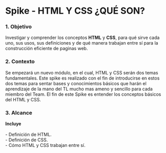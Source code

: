 <h1>Spike - HTML Y CSS ¿QUÉ SON?</h1>
<h3>1. Objetivo</h3>
<p>Investigar y comprender los conceptos <b>HTML</b> y <b>CSS</b>, para qué sirve cada uno, sus usos, sus definiciones y de qué manera trabajan entre sí para la construcción eficiente de paginas web.</p>
<h3>2.  Contexto</h3>
<p>Se empezará un nuevo módulo, en el cual, HTML y CSS serán dos temas fundamentales. Este spike es realizado con el fin de introducirse en estos dos temas para sentar bases y conocimientos básicos que harán el aprendizaje de la mano del TL mucho mas ameno y sencillo para cada miembro del Team. El fin de este Spike es entender los conceptos básicos del HTML y CSS.</p>
<h3>3. Alcance</h3>
<p> <b>Incluye</b><br><br>- Definición de HTML.<br>- Definición de CSS.<br>- Cómo HTML y CSS trabajan entre sí.</p>
<!-- git add .
git commit -m "spike"
git push origin main -->